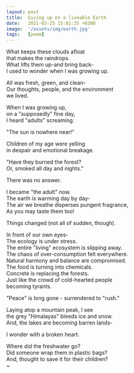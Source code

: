 ```yaml
---
layout: post
title:  Giving up on a liveable Earth
date:   2021-03-25 15:01:35 +0300
image:  '/assets/img/earth.jpg'
tags:   [poem]
---
```


What keeps these clouds afloat  
that makes the raindrops.  
What lifts them up-and bring back-  
I used to wonder when I was growing up.  

All was fresh, green, and clean-  
Our thoughts, people, and the environment  
we lived.  

When I was growing up,  
on a "supposedly" fine day,  
I heard "adults" screaming.  

"The sun is nowhere near!"  

Children of my age were yelling  
in despair and emotional breakage.  

"Have they burned the forest?  
Or, smoked all day and nights."  

There was no answer.  

I became "the adult" now.  
The earth is warming day by day-  
The air we breathe disperses pungent fragrance,  
As you may taste them too!  

Things changed (not all of sudden, though).  

In front of our own eyes-  
The ecology is under stress.  
The entire "living" ecosystem is slipping away.  
The chaos of over-consumption felt everywhere.  
Natural harmony and balance are compromised.  
The food is turning into chemicals.  
Concrete is replacing the forests.  
Just like the crowd of cold-hearted people   
becoming tyrants.  

"Peace" is long gone - surrendered to "rush."  

Laying atop a mountain peak, I see  
the grey "Himalayas" bleeds ice and snow.  
And, the lakes are becoming barren lands-  

I wonder with a broken heart.  

Where did the freshwater go?  
Did someone wrap them in plastic bags?  
And, thought to save it for their children?  
~
